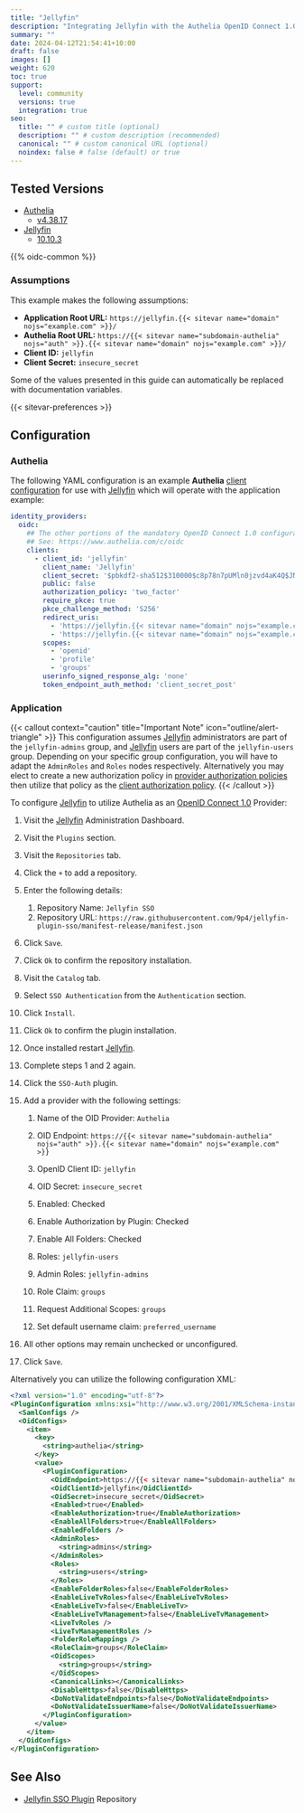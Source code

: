 ```yaml
---
title: "Jellyfin"
description: "Integrating Jellyfin with the Authelia OpenID Connect 1.0 Provider."
summary: ""
date: 2024-04-12T21:54:41+10:00
draft: false
images: []
weight: 620
toc: true
support:
  level: community
  versions: true
  integration: true
seo:
  title: "" # custom title (optional)
  description: "" # custom description (recommended)
  canonical: "" # custom canonical URL (optional)
  noindex: false # false (default) or true
---
```


## Tested Versions

* [Authelia]
  * [v4.38.17](https://github.com/authelia/authelia/releases/tag/v4.38.17)
* [Jellyfin]
  * [10.10.3](https://github.com/jellyfin/jellyfin/releases/tag/v10.10.3)

{{% oidc-common %}}

### Assumptions

This example makes the following assumptions:

* __Application Root URL:__ `https://jellyfin.{{< sitevar name="domain" nojs="example.com" >}}/`
* __Authelia Root URL:__ `https://{{< sitevar name="subdomain-authelia" nojs="auth" >}}.{{< sitevar name="domain" nojs="example.com" >}}/`
* __Client ID:__ `jellyfin`
* __Client Secret:__ `insecure_secret`

Some of the values presented in this guide can automatically be replaced with documentation variables.

{{< sitevar-preferences >}}

## Configuration

### Authelia

The following YAML configuration is an example __Authelia__ [client configuration] for use with [Jellyfin] which will
operate with the application example:

```yaml {title="configuration.yml"}
identity_providers:
  oidc:
    ## The other portions of the mandatory OpenID Connect 1.0 configuration go here.
    ## See: https://www.authelia.com/c/oidc
    clients:
      - client_id: 'jellyfin'
        client_name: 'Jellyfin'
        client_secret: '$pbkdf2-sha512$310000$c8p78n7pUMln0jzvd4aK4Q$JNRBzwAo0ek5qKn50cFzzvE9RXV88h1wJn5KGiHrD0YKtZaR/nCb2CJPOsKaPK0hjf.9yHxzQGZziziccp6Yng'  # The digest of 'insecure_secret'.
        public: false
        authorization_policy: 'two_factor'
        require_pkce: true
        pkce_challenge_method: 'S256'
        redirect_uris:
          - 'https://jellyfin.{{< sitevar name="domain" nojs="example.com" >}}/sso/OID/r/authelia'
          - 'https://jellyfin.{{< sitevar name="domain" nojs="example.com" >}}/sso/OID/redirect/authelia'
        scopes:
          - 'openid'
          - 'profile'
          - 'groups'
        userinfo_signed_response_alg: 'none'
        token_endpoint_auth_method: 'client_secret_post'
```

### Application

{{< callout context="caution" title="Important Note" icon="outline/alert-triangle" >}}
This configuration assumes [Jellyfin](https://jellyfin.org/) administrators are part of the `jellyfin-admins` group, and
[Jellyfin](https://jellyfin.org/) users are part of the `jellyfin-users` group. Depending on your specific group configuration, you will have
to adapt the `AdminRoles` and `Roles` nodes respectively. Alternatively you may elect to create a new authorization
policy in [provider authorization policies](../../../configuration/identity-providers/openid-connect/provider.md#authorization_policies) then utilize that policy as the [client authorization policy](./../../configuration/identity-providers/openid-connect/clients.md#authorization_policy).
{{< /callout >}}


To configure [Jellyfin] to utilize Authelia as an [OpenID Connect 1.0] Provider:

1. Visit the [Jellyfin] Administration Dashboard.

2. Visit the `Plugins` section.

3. Visit the `Repositories` tab.

4. Click the `+` to add a repository.

5. Enter the following details:
   1. Repository Name: `Jellyfin SSO`
   2. Repository URL: `https://raw.githubusercontent.com/9p4/jellyfin-plugin-sso/manifest-release/manifest.json`

6. Click `Save`.

7. Click `Ok` to confirm the repository installation.

8. Visit the `Catalog` tab.

9. Select `SSO Authentication` from the `Authentication` section.

10. Click `Install`.

11. Click `Ok` to confirm the plugin installation.

12. Once installed restart [Jellyfin].

13. Complete steps 1 and 2 again.

14. Click the `SSO-Auth` plugin.

15. Add a provider with the following settings:

    1. Name of the OID Provider: `Authelia`

    2. OID Endpoint: `https://{{< sitevar name="subdomain-authelia" nojs="auth" >}}.{{< sitevar name="domain" nojs="example.com" >}}`

    3. OpenID Client ID: `jellyfin`

    4. OID Secret: `insecure_secret`

    5. Enabled: Checked

    6. Enable Authorization by Plugin: Checked

    7. Enable All Folders: Checked

    8. Roles: `jellyfin-users`

    9. Admin Roles: `jellyfin-admins`

    10. Role Claim: `groups`

    11. Request Additional Scopes: `groups`

    12. Set default username claim: `preferred_username`

16. All other options may remain unchecked or unconfigured.

17. Click `Save`.

Alternatively you can utilize the following configuration XML:

```xml {title="SSO-Auth.xml"}
<?xml version="1.0" encoding="utf-8"?>
<PluginConfiguration xmlns:xsi="http://www.w3.org/2001/XMLSchema-instance" xmlns:xsd="http://www.w3.org/2001/XMLSchema">
  <SamlConfigs />
  <OidConfigs>
    <item>
      <key>
        <string>authelia</string>
      </key>
      <value>
        <PluginConfiguration>
          <OidEndpoint>https://{{< sitevar name="subdomain-authelia" nojs="auth" >}}.{{< sitevar name="domain" nojs="example.com" >}}</OidEndpoint>
          <OidClientId>jellyfin</OidClientId>
          <OidSecret>insecure_secret</OidSecret>
          <Enabled>true</Enabled>
          <EnableAuthorization>true</EnableAuthorization>
          <EnableAllFolders>true</EnableAllFolders>
          <EnabledFolders />
          <AdminRoles>
            <string>admins</string>
          </AdminRoles>
          <Roles>
            <string>users</string>
          </Roles>
          <EnableFolderRoles>false</EnableFolderRoles>
          <EnableLiveTvRoles>false</EnableLiveTvRoles>
          <EnableLiveTv>false</EnableLiveTv>
          <EnableLiveTvManagement>false</EnableLiveTvManagement>
          <LiveTvRoles />
          <LiveTvManagementRoles />
          <FolderRoleMappings />
          <RoleClaim>groups</RoleClaim>
          <OidScopes>
            <string>groups</string>
          </OidScopes>
          <CanonicalLinks></CanonicalLinks>
          <DisableHttps>false</DisableHttps>
          <DoNotValidateEndpoints>false</DoNotValidateEndpoints>
          <DoNotValidateIssuerName>false</DoNotValidateIssuerName>
        </PluginConfiguration>
      </value>
    </item>
  </OidConfigs>
</PluginConfiguration>
```

## See Also

* [Jellyfin SSO Plugin] Repository

[Authelia]: https://www.authelia.com
[Jellyfin]: https://jellyfin.org/
[Jellyfin SSO Plugin]: https://github.com/9p4/jellyfin-plugin-sso
[OpenID Connect 1.0]: ../../openid-connect/introduction.md
[client configuration]: ../../../configuration/identity-providers/openid-connect/clients.md
